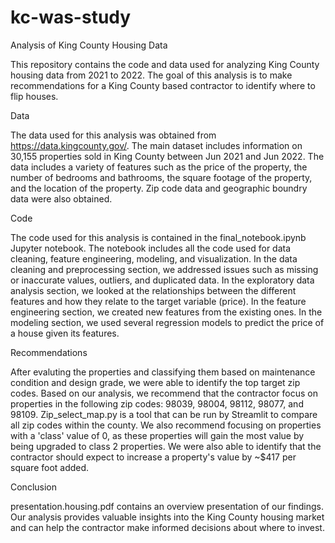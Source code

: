 # kc-was-study

Analysis of King County Housing Data

This repository contains the code and data used for analyzing King County housing data from 2021 to 2022. The goal of this analysis is to make recommendations for a King County based contractor to identify where to flip houses.

Data

The data used for this analysis was obtained from https://data.kingcounty.gov/. The main dataset includes information on 30,155 properties sold in King County between Jun 2021 and Jun 2022. The data includes a variety of features such as the price of the property, the number of bedrooms and bathrooms, the square footage of the property, and the location of the property. Zip code data and geographic boundry data were also obtained.

Code

The code used for this analysis is contained in the final_notebook.ipynb Jupyter notebook. The notebook includes all the code used for data cleaning, feature engineering, modeling, and visualization. In the data cleaning and preprocessing section, we addressed issues such as missing or inaccurate values, outliers, and duplicated data. In the exploratory data analysis section, we looked at the relationships between the different features and how they relate to the target variable (price). In the feature engineering section, we created new features from the existing ones. In the modeling section, we used several regression models to predict the price of a house given its features.

Recommendations

After evaluting the properties and classifying them based on maintenance condition and design grade, we were able to identify the top target zip codes. Based on our analysis, we recommend that the contractor focus on properties in the following zip codes: 98039, 98004, 98112, 98077, and 98109. Zip_select_map.py is a tool that can be run by Streamlit to compare all zip codes within the county. We also recommend focusing on properties with a 'class' value of 0, as these properties will gain the most value by being upgraded to class 2 properties. We were also able to identify that the contractor should expect to increase a property's value by ~$417 per square foot added.

Conclusion

presentation.housing.pdf contains an overview presentation of our findings. Our analysis provides valuable insights into the King County housing market and can help the contractor make informed decisions about where to invest.